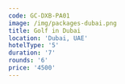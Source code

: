 ```yaml
---
code: GC-DXB-PA01
image: /img/packages-dubai.png
title: Golf in Dubai
location: 'Dubai, UAE'
hotelType: '5'
duration: '7'
rounds: '6'
price: '4500'
---
```


